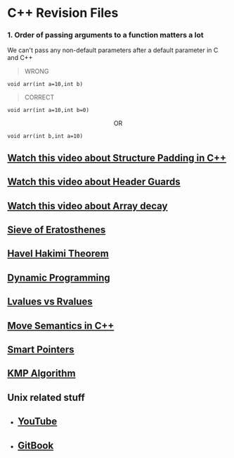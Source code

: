 # C++ Revision Files
   ### 1. Order of passing arguments to a function matters a lot <br>
   We can't pass any non-default parameters after a default parameter in C and C++
   > WRONG <br>
 ```
 void arr(int a=10,int b)
 ```
   > CORRECT <br>
 ```
 void arr(int a=10,int b=0)
```
<p align="center">OR</p>

```
void arr(int b,int a=10)
```
  ## [Watch this video about Structure Padding in C++](https://youtu.be/aROgtACPjjg)
  ## [Watch this video about Header Guards](https://youtu.be/wRq8pxJEpfc)
  ## [Watch this video about Array decay](https://youtu.be/hsUivWegqYU)
  ## [Sieve of Eratosthenes](https://youtu.be/nDPo9hsDNvU)
  ## [Havel Hakimi Theorem](https://youtu.be/DdCxNvULI-c)
  ## [Dynamic Programming](https://youtu.be/oBt53YbR9Kk)
  ## [Lvalues vs Rvalues](https://youtu.be/fbYknr-HPYE)
  ## [Move Semantics in C++](https://youtu.be/ehMg6zvXuMY)
  ## [Smart Pointers](https://youtu.be/UOB7-B2MfwA)
  ## [KMP Algorithm](https://youtu.be/ziteu2FpYsA)
  ## Unix related stuff
  - ## [YouTube](https://youtu.be/cex9XrZCU14)
  - ## [GitBook](https://octave-1.gitbook.io/c-unix/)
